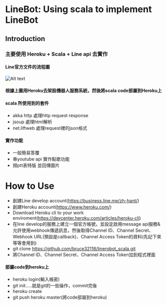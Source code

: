 LineBot: Using scala to implement LineBot
=============
## Introduction
### 主要使用 Heroku + Scala + Line api 去實作
#### Line官方文件的流程圖
![Alt text](https://developers.line.me/wp-content/uploads/2016/09/bottrial-fig1.png)

#### 根據上圖用Heroku去架設機器人服務系統，然後將scala code部屬到Heroku上

#### scala 所使用到的套件
* akka http 處理http request response 
* jsoup 處理html解析 
* net.liftweb 處理request裡的json格式

#### 實作功能
* 一般簡易答覆
* 串youtube api 實作點歌功能
* 撈ptt表特版 並回傳圖片

How to Use
=============

* 創建Line develop account(https://business.line.me/zh-hant/)
* 創建Heroku account(https://www.heroku.com/) 
* Download Heroku cli to your work enviroment(https://devcenter.heroku.com/articles/heroku-cli) 
* 在line develop的服務上建立一個官方帳號，並設定啟用message api服務&允許使用webhook傳遞訊息，然後取得Channel ID、Channel Secret、Webhook URL(預設是callback)、Channel Access Token的資料(先記下來等等會用到)
* git clone https://github.com/bruce32118/linerobot_scala.git 
* 將Channel ID、Channel Secret、Channel Access Token加到程式裡面

#### 部屬code到heroku上

* heroku login(輸入帳密)
* git init.....就是git的一些操作，commit完後
* heroku create
* git push heroku master(將code部屬到heroku)
